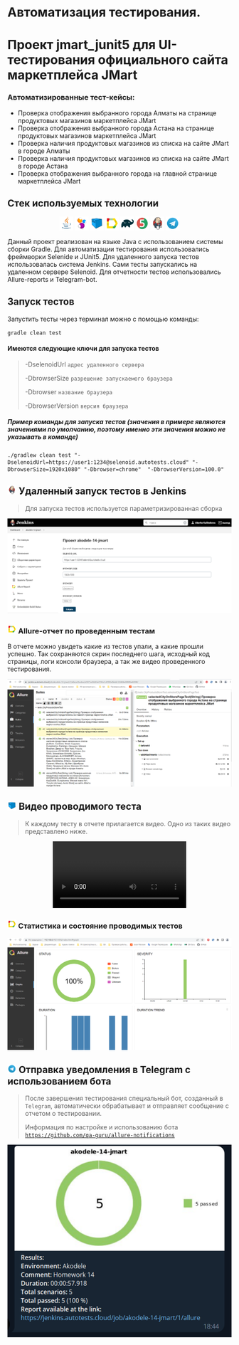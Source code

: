 # Автоматизация тестирования. 
# Проект jmart_junit5 для UI-тестирования официального сайта маркетплейса JMart

### Автоматизированные тест-кейсы:
-  Проверка отображения выбранного города Алматы на странице продуктовых магазинов маркетплейса JMart
-  Проверка отображения выбранного города Астана на странице продуктовых магазинов маркетплейса JMart
-  Проверка наличия продуктовых магазинов из списка на сайте JMart в городе Алматы
-  Проверка наличия продуктовых магазинов из списка на сайте JMart в городе Астана
-  Проверка отображения выбранного города на главной странице маркетплейса JMart

## Стек используемых технологии

<p align="center">
<img width="6%" title="Java" src="read_me_resources/Java.svg">
<img width="6%" title="Selenide" src="read_me_resources/Selenide.svg">
<img width="6%" title="Selenoid" src="read_me_resources/Selenoid.svg">
<img width="6%" title="Allure Report" src="read_me_resources/Allure_Report.svg">
<img width="6%" title="Gradle" src="read_me_resources/Gradle.svg">
<img width="6%" title="JUnit5" src="read_me_resources/JUnit5.svg">
<img width="6%" title="Jenkins" src="read_me_resources/Jenkins.svg">
<img width="6%" title="Telegram" src="read_me_resources/Telegram.svg">
</p>

Данный проект реализован на языке Java с использованием системы сборки Gradle.
Для автоматизации тестирования использовались фреймворки Selenide и JUnit5. 
Для удаленного запуска тестов использовалась система Jenkins.
Сами тесты запускались на удаленном сервере Selenoid.
Для отчетности тестов использовались Allure-reports и Telegram-bot.
 
## Запуск тестов

Запустить тесты через терминал можно с помощью команды:
```
gradle clean test
```

#### Имеются следующие ключи для запуска тестов

> -DselenoidUrl <code>адрес удаленного сервера</code>
> 
> -DbrowserSize <code>разрешение запускаемого браузера</code>
>
> -Dbrowser <code>название браузера</code>
> 
> -DbrowserVersion <code>версия браузера</code>

##### Пример команды для запуска тестов (значения в примере являются значениями по умолчанию, поэтому именно эти значения можно не указывать в команде)
```
./gradlew clean test "-DselenoidUrl=https://user1:1234@selenoid.autotests.cloud" "-DbrowserSize=1920x1080" "-Dbrowser=chrome"  "-DbrowserVersion=100.0" 
```

## <img width="4%" title="Jenkins" src="read_me_resources/Jenkins.svg"> Удаленный запуск тестов в Jenkins

> Для запуска тестов используется параметризированная сборка
<p align="center">
<img title="Jenkins" src="read_me_resources/Jenkins.png">
</p>

### <img width="4%" title="Allure_Report" src="read_me_resources/Allure_Report.svg"> Allure-отчет по проведенным тестам
В отчете можно увидеть какие из тестов упали, а какие прошли успешно. Так сохраняются скрин последнего шага, исходный код страницы, логи консоли браузера, а так же видео проведенного тестирования.

<p align="center">
<img title="Allure_suits" src="read_me_resources/Allure_suits.png">
</p>

## <img width="4%" title="Selenoid" src="read_me_resources/Selenoid.svg"> Видео проводимого теста

> К каждому тесту в отчете прилагается видео. Одно из таких видео представлено ниже.
<p align="center">
<video title="Selenoid_gif" src="read_me_resources/video.mp4">
</p>

### <img width="4%" title="Allure_Report" src="read_me_resources/Allure_Report.svg"> Статистика и состояние проводимых тестов

<p align="center">
<img title="Allure_dashboard" src="read_me_resources/Allure_result.png">
</p>

## <img width="4%" title="Telegram" src="read_me_resources/Telegram.svg"> Отправка уведомления в Telegram с использованием бота

> После завершения тестирования специальный бот, созданный в <code>Telegram</code>, автоматически обрабатывает и отправляет сообщение с отчетом о тестировании.
> 
> Информация по настройке и использованию бота <code>https://github.com/qa-guru/allure-notifications</code>
<p align="center">
<img title="Telegram_notifications" src="read_me_resources/Telegram_bot.png">
</p>


